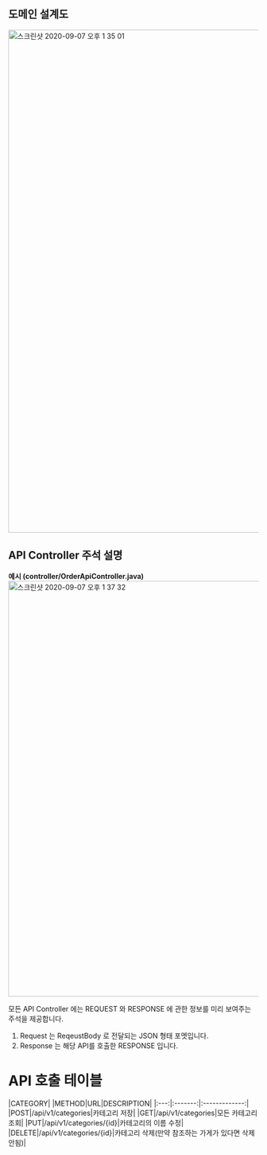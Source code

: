 ## 도메인 설계도
<img width="1010" alt="스크린샷 2020-09-07 오후 1 35 01" src="https://user-images.githubusercontent.com/48645552/92348753-f629eb80-f10e-11ea-9f9b-80740a143c44.png">


## API Controller 주석 설명

**예시 (controller/OrderApiController.java)**    
<img width="835" alt="스크린샷 2020-09-07 오후 1 37 32" src="https://user-images.githubusercontent.com/48645552/92348850-4b65fd00-f10f-11ea-8b45-ed7776f9f0b1.png">

모든 API Controller 에는 REQUEST 와 RESPONSE 에 관한 정보를 미리 보여주는 주석을 제공합니다.  

1. Request 는 ReqeustBody 로 전달되는 JSON 형태 포멧입니다.
2. Response 는 해당 API를 호출한 RESPONSE 입니다.


# API 호출 테이블  
|CATEGORY|
|METHOD|URL|DESCRIPTION|
|:---:|:-------:|:-------------:|
|POST|/api/v1/categories|카테고리 저장|
|GET|/api/v1/categories|모든 카테고리 조회|
|PUT|/api/v1/categories/{id}|카테고리의 이름 수정|
|DELETE|/api/v1/categories/{id}|카테고리 삭제(만약 참조하는 가게가 있다면 삭제안됨)|

